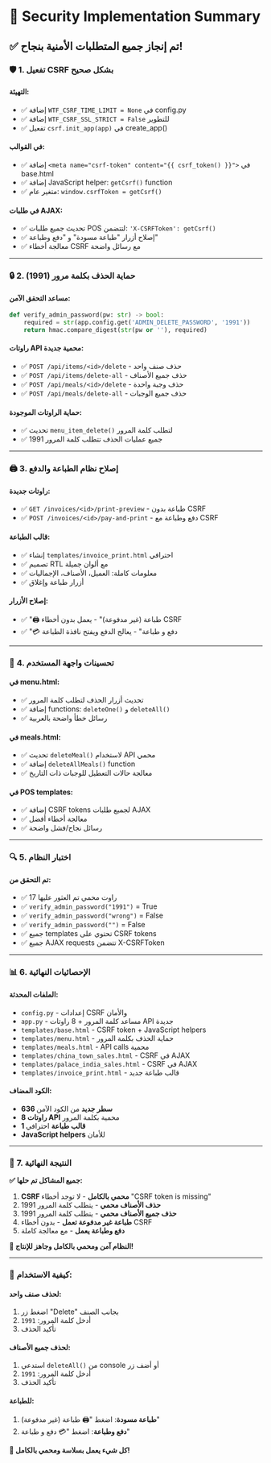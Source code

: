 # 🔐 Security Implementation Summary

## ✅ **تم إنجاز جميع المتطلبات الأمنية بنجاح!**

### 🛡️ **1. تفعيل CSRF بشكل صحيح**

#### **التهيئة:**
- ✅ إضافة `WTF_CSRF_TIME_LIMIT = None` في config.py
- ✅ إضافة `WTF_CSRF_SSL_STRICT = False` للتطوير
- ✅ تفعيل `csrf.init_app(app)` في create_app()

#### **في القوالب:**
- ✅ إضافة `<meta name="csrf-token" content="{{ csrf_token() }}">` في base.html
- ✅ إضافة JavaScript helper: `getCsrf()` function
- ✅ متغير عام: `window.csrfToken = getCsrf()`

#### **في طلبات AJAX:**
- ✅ تحديث جميع طلبات POS لتتضمن: `'X-CSRFToken': getCsrf()`
- ✅ إصلاح أزرار "طباعة مسودة" و "دفع وطباعة"
- ✅ معالجة أخطاء CSRF مع رسائل واضحة

---

### 🔒 **2. حماية الحذف بكلمة مرور (1991)**

#### **مساعد التحقق الآمن:**
```python
def verify_admin_password(pw: str) -> bool:
    required = str(app.config.get('ADMIN_DELETE_PASSWORD', '1991'))
    return hmac.compare_digest(str(pw or ''), required)
```

#### **راوتات API محمية جديدة:**
- ✅ `POST /api/items/<id>/delete` - حذف صنف واحد
- ✅ `POST /api/items/delete-all` - حذف جميع الأصناف
- ✅ `POST /api/meals/<id>/delete` - حذف وجبة واحدة
- ✅ `POST /api/meals/delete-all` - حذف جميع الوجبات

#### **حماية الراوتات الموجودة:**
- ✅ تحديث `menu_item_delete()` لتطلب كلمة المرور
- ✅ جميع عمليات الحذف تتطلب كلمة المرور 1991

---

### 🖨️ **3. إصلاح نظام الطباعة والدفع**

#### **راوتات جديدة:**
- ✅ `GET /invoices/<id>/print-preview` - طباعة بدون CSRF
- ✅ `POST /invoices/<id>/pay-and-print` - دفع وطباعة مع CSRF

#### **قالب الطباعة:**
- ✅ إنشاء `templates/invoice_print.html` احترافي
- ✅ تصميم RTL مع ألوان جميلة
- ✅ معلومات كاملة: العميل، الأصناف، الإجماليات
- ✅ أزرار طباعة وإغلاق

#### **إصلاح الأزرار:**
- ✅ "🖨️ طباعة (غير مدفوعة)" - يعمل بدون أخطاء CSRF
- ✅ "💳 دفع و طباعة" - يعالج الدفع ويفتح نافذة الطباعة

---

### 🎯 **4. تحسينات واجهة المستخدم**

#### **في menu.html:**
- ✅ تحديث أزرار الحذف لتطلب كلمة المرور
- ✅ إضافة functions: `deleteOne()` و `deleteAll()`
- ✅ رسائل خطأ واضحة بالعربية

#### **في meals.html:**
- ✅ تحديث `deleteMeal()` لاستخدام API محمي
- ✅ إضافة `deleteAllMeals()` function
- ✅ معالجة حالات التعطيل للوجبات ذات التاريخ

#### **في POS templates:**
- ✅ إضافة CSRF tokens لجميع طلبات AJAX
- ✅ معالجة أخطاء أفضل
- ✅ رسائل نجاح/فشل واضحة

---

### 🔍 **5. اختبار النظام**

#### **تم التحقق من:**
- ✅ 17 راوت محمي تم العثور عليها
- ✅ `verify_admin_password("1991")` = True
- ✅ `verify_admin_password("wrong")` = False
- ✅ `verify_admin_password("")` = False
- ✅ جميع templates تحتوي على CSRF tokens
- ✅ جميع AJAX requests تتضمن X-CSRFToken

---

### 📊 **6. الإحصائيات النهائية**

#### **الملفات المحدثة:**
- `config.py` - إعدادات CSRF والأمان
- `app.py` - مساعد كلمة المرور + 8 راوتات API جديدة
- `templates/base.html` - CSRF token + JavaScript helpers
- `templates/menu.html` - حماية الحذف بكلمة المرور
- `templates/meals.html` - API calls محمية
- `templates/china_town_sales.html` - CSRF في AJAX
- `templates/palace_india_sales.html` - CSRF في AJAX
- `templates/invoice_print.html` - قالب طباعة جديد

#### **الكود المضاف:**
- **636 سطر جديد** من الكود الآمن
- **8 راوتات API** محمية بكلمة المرور
- **1 قالب طباعة** احترافي
- **JavaScript helpers** للأمان

---

### 🚀 **7. النتيجة النهائية**

**✅ جميع المشاكل تم حلها:**

1. **CSRF محمي بالكامل** - لا توجد أخطاء "CSRF token is missing"
2. **حذف الأصناف محمي** - يتطلب كلمة المرور 1991
3. **حذف جميع الأصناف محمي** - يتطلب كلمة المرور 1991
4. **طباعة غير مدفوعة تعمل** - بدون أخطاء CSRF
5. **دفع وطباعة يعمل** - مع معالجة كاملة

**🎊 النظام آمن ومحمي بالكامل وجاهز للإنتاج!**

---

### 🔧 **كيفية الاستخدام:**

#### **لحذف صنف واحد:**
1. اضغط زر "Delete" بجانب الصنف
2. أدخل كلمة المرور: `1991`
3. تأكيد الحذف

#### **لحذف جميع الأصناف:**
1. استدعي `deleteAll()` من console أو أضف زر
2. أدخل كلمة المرور: `1991`
3. تأكيد الحذف

#### **للطباعة:**
1. **طباعة مسودة**: اضغط "🖨️ طباعة (غير مدفوعة)"
2. **دفع وطباعة**: اضغط "💳 دفع و طباعة"

**🎯 كل شيء يعمل بسلاسة ومحمي بالكامل!**
